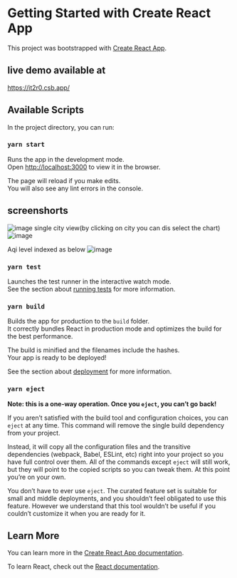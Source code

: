 # Getting Started with Create React App

This project was bootstrapped with [Create React App](https://github.com/facebook/create-react-app).


## live demo available at 
https://it2r0.csb.app/


## Available Scripts

In the project directory, you can run:

### `yarn start`

Runs the app in the development mode.\
Open [http://localhost:3000](http://localhost:3000) to view it in the browser.

The page will reload if you make edits.\
You will also see any lint errors in the console.


## screenshorts
![image](https://user-images.githubusercontent.com/16842066/122565068-adbb3900-d063-11eb-8e35-a2e0461bf0fe.png)
single city view(by clicking on city you can dis select the chart)
![image](https://user-images.githubusercontent.com/16842066/122565131-c0ce0900-d063-11eb-867a-475b5a4b04e1.png)

Aqi level indexed as below ![image](https://user-images.githubusercontent.com/16842066/122565342-fbd03c80-d063-11eb-8ba8-656c256f9109.png)

### `yarn test`

Launches the test runner in the interactive watch mode.\
See the section about [running tests](https://facebook.github.io/create-react-app/docs/running-tests) for more information.

### `yarn build`

Builds the app for production to the `build` folder.\
It correctly bundles React in production mode and optimizes the build for the best performance.

The build is minified and the filenames include the hashes.\
Your app is ready to be deployed!

See the section about [deployment](https://facebook.github.io/create-react-app/docs/deployment) for more information.

### `yarn eject`

**Note: this is a one-way operation. Once you `eject`, you can’t go back!**

If you aren’t satisfied with the build tool and configuration choices, you can `eject` at any time. This command will remove the single build dependency from your project.

Instead, it will copy all the configuration files and the transitive dependencies (webpack, Babel, ESLint, etc) right into your project so you have full control over them. All of the commands except `eject` will still work, but they will point to the copied scripts so you can tweak them. At this point you’re on your own.

You don’t have to ever use `eject`. The curated feature set is suitable for small and middle deployments, and you shouldn’t feel obligated to use this feature. However we understand that this tool wouldn’t be useful if you couldn’t customize it when you are ready for it.

## Learn More

You can learn more in the [Create React App documentation](https://facebook.github.io/create-react-app/docs/getting-started).

To learn React, check out the [React documentation](https://reactjs.org/).


